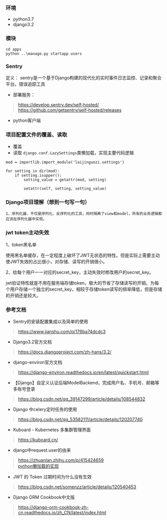 ### 环境
- python3.7
- django3.2

### 模块
```
cd apps
python ..\manage.py startapp users
```

### Sentry
定义： sentry是一个基于Django构建的现代化的实时事件日志监控、记录和聚合平台。错误追踪工具
- 部署服务：
> https://develop.sentry.dev/self-hosted/  
> https://github.com/getsentry/self-hosted/releases

- python客户端


### 项目配置文件的覆盖、读取
- 覆盖
- 读取
`django.conf.LazySettings`类懒加载，实现主要代码逻辑
```
mod = importlib.import_module('laijinguozi.settings')

for setting in dir(mod):
    if setting.isupper():
        setting_value = getattr(mod, setting)

        setattr(self, setting, setting_value)
```

### Django项目理解（想到一句写一句）
```
1、序列化器，不仅是序列化、反序列化的工具，同时隔离了view和model，所有的业务逻辑都应该在序列化器中实现。

```

### jwt token主动失效
1、token黑名单

使用黑名单缓存，在一定程度上破坏了JWT无状态的特性。但是实际上需要主动使JWT失效的占比很小，对存储、读写的开销很小。

2、给每个用户一一对应的secret_key，主动失效时修改用户的secret_key。

jwt验证特性就是不用在服务端存储token，极大的节省了存储读写的开销。为每个用户存储一个独立的secret_key，相较于存储token读写的频率降低，但是存储的开销还是较大。


### 参考文档
- Sentry的安装配置集成以及简单的使用
> https://www.jianshu.com/p/176ba74dcdc3

- Django3.2官方文档
> https://docs.djangoproject.com/zh-hans/3.2/

- django-environ官方文档
> https://django-environ.readthedocs.io/en/latest/quickstart.html

- 【Django】自定义认证后端ModelBackend，完成用户名、手机号、邮箱等多账号登录
> https://blog.csdn.net/qq_39147299/article/details/108544832

- Django 中celery定时任务的使用
> https://blog.csdn.net/qq_53582111/article/details/120207740

- Kuboard - Kubernetes 多集群管理界面
> https://kuboard.cn/

- django中request.user的由来
> https://zhuanlan.zhihu.com/p/415424659  
> [python懒加载的实现](https://blog.csdn.net/willluckysmile/article/details/111386643)

- JWT 的 Token 过期时间为什么没有生效
> https://blog.csdn.net/somenzz/article/details/120540453

- Django ORM Cookbook中文版
> https://django-orm-cookbook-zh-cn.readthedocs.io/zh_CN/latest/index.html

